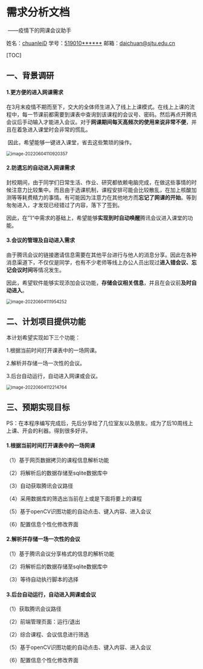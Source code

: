 # 需求分析文档

​							——疫情下的网课会议助手

姓名：<u>chuanleiD</u>     学号：<u>519010\*\*\*\*\*\*</u>     邮箱：<u>daichuan@sjtu.edu.cn</u>



[TOC]

## 一、背景调研

#### 1.更方便的进入网课需求

​		在3月末疫情不期而至下，交大的全体师生进入了线上上课模式。在线上上课的流程中，每一节课前都需要到课表中查询到该课程的会议号、密码。然后再点开腾讯会议后手动输入才能进入会议。对于**网课期间每天高频次的使用来说非常不便**，并且在着急进入课堂时会非常的慌乱。

​		因此，希望能够一键进入课堂，省去这些繁琐的操作。

<img src="https://i0.hdslb.com/bfs/album/5d3272e7d68005f929c0158d0bfd9152b837fd86.png" alt="image-20220604110920357" style="zoom:80%;" /> 



#### 2.防遗忘的自动进入网课需求

​		封校期间，由于同学们日常生活、作业、研究都依赖电脑完成，在做这些事情的时候注意力比较集中。而且由于选课机制，课程安排可能会比较散乱，在加上核酸加测等等耗费精力的事情。有可能因为注意力在其他地方而**忘记了网课的开始**。等到匆匆进入，才发现已经错过了内容，落下了签到。

​		因此，在”1“中需求的基础上，希望能够**实现到时自动唤醒**腾讯会议进入课堂的功能。



#### 3.会议的管理及自动进入需求

​		由于腾讯会议的链接邀请信息需要在其他平台进行与他人的消息分享。因此在各种消息渠道下，不仅仅是同学，也有不少老师等线上办公人员出现过**进入错会议、忘记会议时间**等情况发生。

​		因此，希望软件能够实现添加会议功能，**存储会议相关信息**，并且在会议前**及时自动进入**。

<img src="https://i0.hdslb.com/bfs/album/236e44c3a1f274e12cf54daa976e8cbfeb468f53.png" alt="image-20220604111954252" style="zoom:80%;" /> 



## 二、计划项目提供功能

本计划希望实现如下三个功能：

1.根据当前时间打开课表中的一场网课。

2.解析并存储一场一次性的会议。

3.后台自动运行，自动进入网课或会议。

<img src="https://i0.hdslb.com/bfs/album/ccc2d416364518889017bb25ea957e9c1bf33872.png" alt="image-20220604112214764" style="zoom:80%;" /> 



## 三、预期实现目标

PS：在本程序编写完成后，先后分享给了几位室友以及朋友。成为了后10周线上上课、开会的利器。得到很多好评。

#### 1.根据当前时间打开课表中的一场网课

（1）基于网页数据拷贝的课程信息解析功能

（2）将解析后的数据存储至sqlite数据库中

（3）自动获取腾讯会议路径

（4）采用数据库的筛选出当前在上或是下面将要上的课程

（5）基于openCV识图功能的自动点击、键入内容、进入会议

（6）配置信息个性化修改界面

#### 2.解析并存储一场一次性的会议

（1）基于腾讯会议分享格式的信息的解析功能

（2）将解析后的数据存储至sqlite数据库中

（3）等待自动执行脚本的选择

#### 3.后台自动运行，自动进入网课或会议

（1）获取腾讯会议路径

（2）前端管理页面：运行/退出

（2）综合课程、会议信息进行筛选

（5）基于openCV识图功能的自动点击、键入内容、进入会议

（6）配置信息个性化修改界面

